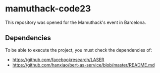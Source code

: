 # mamuthack-code23
This repository was opened for the Mamuthack's event in Barcelona.

## Dependencies
To be able to execute the project, you must check the dependencies of:
- https://github.com/facebookresearch/LASER
- https://github.com/hanxiao/bert-as-service/blob/master/README.md
